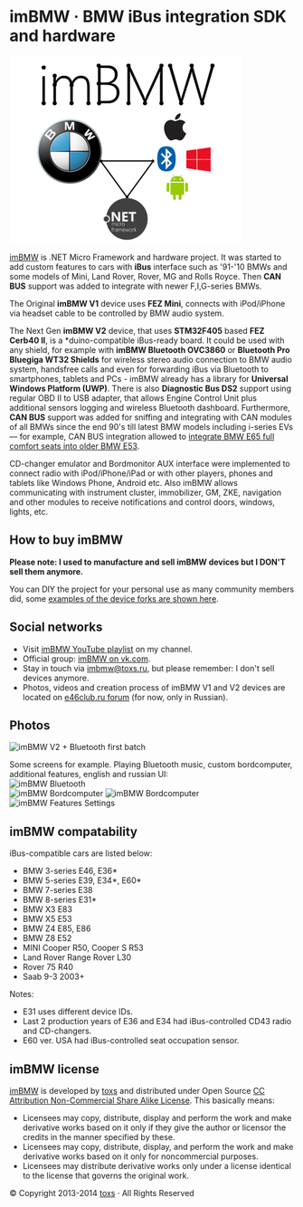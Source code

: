 ﻿imBMW · BMW iBus integration SDK and hardware
=========================

[imBMW]: http://imBMW.net "imBMW"
[toxs]: http://toxs.ru "toxs"

![imBMW Splash](./Images/splash.png)

[imBMW] is .NET Micro Framework and hardware project. It was started to add custom features to cars with **iBus** interface such as '91-'10 BMWs and some models of Mini, Land Rover, Rover, MG and Rolls Royce. Then **CAN BUS** support was added to integrate with newer F,I,G-series BMWs.

The Original **imBMW V1** device uses **FEZ Mini**, connects with iPod/iPhone via headset cable to be controlled by BMW audio system.

The Next Gen **imBMW V2** device, that uses **STM32F405** based **FEZ Cerb40 II**, is a *duino-compatible iBus-ready board. It could be used with any shield, for example with **imBMW Bluetooth OVC3860** or **Bluetooth Pro Bluegiga WT32 Shields** for wireless stereo audio connection to BMW audio system, handsfree calls and even for forwarding iBus via Bluetooth to smartphones, tablets and PCs - imBMW already has a library for **Universal Windows Platform (UWP)**. There is also **Diagnostic Bus DS2** support using regular OBD II to USB adapter, that allows Engine Control Unit plus additional sensors logging and wireless Bluetooth dashboard. Furthermore, **CAN BUS** support was added for sniffing and integrating with CAN modules of all BMWs since the end 90's till latest BMW models including i-series EVs — for example, CAN BUS integration allowed to [integrate BMW E65 full comfort seats into older BMW E53](https://www.youtube.com/watch?v=P0yJuep_bd4&list=PLDuwqawzvazj9iFQQ9aeggeXeUPphfv94&index=5&pp=gAQBiAQB).

CD-changer emulator and Bordmonitor AUX interface were implemented to connect radio with iPod/iPhone/iPad or with other players, phones and tablets like Windows Phone, Android etc. 
Also imBMW allows communicating with instrument cluster, immobilizer, GM, ZKE, navigation and other modules to receive notifications and control doors, windows, lights, etc.

How to buy imBMW
------------------
**Please note: I used to manufacture and sell imBMW devices but I DON'T sell them anymore.**

You can DIY the project for your personal use as many community members did, some [examples of the device forks are shown here](https://vk.com/album-67915700_260588402).

Social networks
-----------------
* Visit [imBMW YouTube playlist](http://www.youtube.com/playlist?list=PLDuwqawzvazj9iFQQ9aeggeXeUPphfv94) on my channel.
* Official group: [imBMW on vk.com](http://vk.com/imbmw).
* Stay in touch via [imbmw@toxs.ru](mailto:imbmw@toxs.ru), but please remember: I don't sell devices anymore. 
* Photos, videos and creation process of imBMW V1 and V2 devices are located on [e46club.ru forum](http://bmwfanatics.ru/forumvb/viewtopic.php?f=32&t=92399) (for now, only in Russian).

Photos
-
![imBMW V2 + Bluetooth first batch](./Images/v2_some_items.jpg "imBMW V2 + Bluetooth first batch")

Some screens for example. Playing Bluetooth music, custom bordcomputer, additional features, english and russian UI:  
![imBMW Bluetooth](./Images/screen_bt.jpg "imBMW Bluetooth")  
![imBMW Bordcomputer](./Images/screen_bc_en.jpg "imBMW Bordcomputer Eng") 
![imBMW Bordcomputer](./Images/screen_bc_ru.jpg "imBMW Bordcomputer Rus")  
![imBMW Features Settings](./Images/screen_set.jpg "imBMW Features Settings Rus")

imBMW compatability
------------------

iBus-compatible cars are listed below:
* BMW 3-series E46, E36*
* BMW 5-series E39, E34*, E60*
* BMW 7-series E38
* BMW 8-series E31*
* BMW X3 E83
* BMW X5 E53
* BMW Z4 E85, E86
* BMW Z8 E52
* MINI Cooper R50, Cooper S R53
* Land Rover Range Rover L30
* Rover 75 R40
* Saab 9-3 2003+

Notes:
* E31 uses different device IDs.
* Last 2 production years of E36 and E34 had iBus-controlled CD43 radio and CD-changers.
* E60 ver. USA had iBus-controlled seat occupation sensor.

imBMW license
------------------

[imBMW] is developed by [toxs] and distributed under Open Source
[CC Attribution Non-Commercial Share Alike License](http://creativecommons.org/licenses/by-nc-sa/3.0/). 
This basically means:
* Licensees may copy, distribute, display and perform the work and make derivative works 
based on it only if they give the author or licensor the credits in the manner specified by these.
* Licensees may copy, distribute, display, and perform the work and make derivative works 
based on it only for noncommercial purposes.
* Licensees may distribute derivative works only under a license identical to the license 
that governs the original work.


© Copyright 2013-2014 [toxs] · All Rights Reserved
